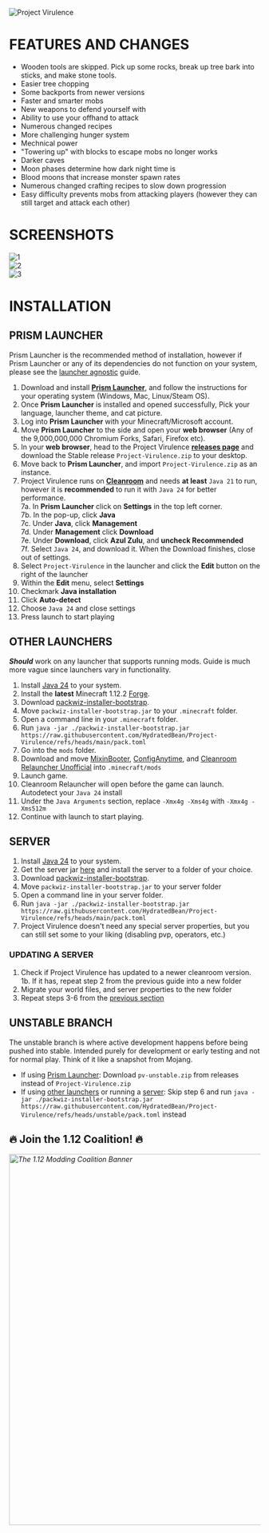 ![Project Virulence](resources/projectvirulence/title.png)

# FEATURES AND CHANGES
- Wooden tools are skipped. Pick up some rocks, break up tree bark into sticks, and make stone tools.
- Easier tree chopping
- Some backports from newer versions
- Faster and smarter mobs
- New weapons to defend yourself with
- Ability to use your offhand to attack
- Numerous changed recipes
- More challenging hunger system
- Mechnical power
- "Towering up" with blocks to escape mobs no longer works
- Darker caves
- Moon phases determine how dark night time is
- Blood moons that increase monster spawn rates
- Numerous changed crafting recipes to slow down progression
- Easy difficulty prevents mobs from attacking players (however they can still target and attack each other)

# SCREENSHOTS
![1](images/1.png)\
![2](images/2.png)\
![3](images/3.png)

# INSTALLATION
## PRISM LAUNCHER
Prism Launcher is the recommended method of installation, however if Prism Launcher or any of its dependencies do not function on your system, please see the [launcher agnostic](#other-launchers) guide.
1. Download and install **[Prism Launcher](https://prismlauncher.org)**, and follow the instructions for your operating system (Windows, Mac, Linux/Steam OS).
2. Once **Prism Launcher** is installed and opened successfully, Pick your language, launcher theme, and cat picture.
3. Log into **Prism Launcher** with your Minecraft/Microsoft account.
4. Move **Prism Launcher** to the side and open your **web browser** (Any of the 9,000,000,000 Chromium Forks, Safari, Firefox etc).
5. In your **web browser**, head to the Project Virulence **[releases page](https://github.com/HydratedBean/Project-Virulence/releases)** and download the Stable release ``Project-Virulence.zip`` to your desktop.
6. Move back to **Prism Launcher**, and import ``Project-Virulence.zip`` as an instance.
7. Project Virulence runs on **[Cleanroom](https://cleanroommc.com/)** and needs **at least** `Java 21` to run, however it is **recommended** to run it with `Java 24` for better performance. \
7a. In **Prism Launcher** click on **Settings** in the top left corner. \
7b. In the pop-up, click **Java** \
7c. Under **Java**, click **Management** \
7d. Under **Management** click **Download** \
7e. Under **Download**, click **Azul Zulu**, and **uncheck Recommended** \
7f. Select ``Java 24``, and download it. When the Download finishes, close out of settings.
8. Select ``Project-Virulence`` in the launcher and click the **Edit** button on the right of the launcher
9. Within the **Edit** menu, select **Settings**
10. Checkmark **Java installation**
11. Click **Auto-detect**
12. Choose ``Java 24`` and close settings
13. Press launch to start playing

## OTHER LAUNCHERS
***Should*** work on any launcher that supports running mods. Guide is much more vague since launchers vary in functionality.

1. Install [Java 24](https://www.azul.com/downloads/?package=jdk#zulu) to your system.
2. Install the **latest** Minecraft 1.12.2 [Forge](https://maven.minecraftforge.net/net/minecraftforge/forge/1.12.2-14.23.5.2860/forge-1.12.2-14.23.5.2860-installer.jar).
3. Download [packwiz-installer-bootstrap](https://github.com/packwiz/packwiz-installer-bootstrap/releases/download/v0.0.3/packwiz-installer-bootstrap.jar).
4. Move `packwiz-installer-bootstrap.jar` to your `.minecraft` folder.
5. Open a command line in your `.minecraft` folder.
6. Run `java -jar ./packwiz-installer-bootstrap.jar https://raw.githubusercontent.com/HydratedBean/Project-Virulence/refs/heads/main/pack.toml`
7. Go into the `mods` folder.
8. Download and move [MixinBooter](https://legacy.curseforge.com/minecraft/mc-mods/mixin-booter), [ConfigAnytime](https://legacy.curseforge.com/minecraft/mc-mods/configanytime), and [Cleanroom Relauncher Unofficial](https://legacy.curseforge.com/minecraft/mc-mods/cleanroom-relauncher-unofficial) into `.minecraft/mods`
9. Launch game.
10. Cleanroom Relauncher will open before the game can launch. Autodetect your `Java 24` install
11. Under the `Java Arguments` section, replace `-Xmx4g -Xms4g` with `-Xmx4g -Xms512m`
12. Continue with launch to start playing.

## SERVER
1. Install [Java 24](https://www.azul.com/downloads/?package=jdk#zulu) to your system.
2. Get the server jar [here](https://github.com/CleanroomMC/Cleanroom/releases/download/0.3.10-alpha/cleanroom-0.3.10-alpha-installer.jar) and install the server to a folder of your choice.
3. Download [packwiz-installer-bootstrap](https://github.com/packwiz/packwiz-installer-bootstrap/releases/download/v0.0.3/packwiz-installer-bootstrap.jar).
4. Move `packwiz-installer-bootstrap.jar` to your server folder
5. Open a command line in your server folder.
6. Run `java -jar ./packwiz-installer-bootstrap.jar https://raw.githubusercontent.com/HydratedBean/Project-Virulence/refs/heads/main/pack.toml`
7. Project Virulence doesn't need any special server properties, but you can still set some to your liking (disabling pvp, operators, etc.)
### UPDATING A SERVER
1. Check if Project Virulence has updated to a newer cleanroom version. \
    1b. If it has, repeat step 2 from the previous guide into a new folder
2. Migrate your world files, and server properties to the new folder
3. Repeat steps 3-6 from the [previous section](#server)

## UNSTABLE BRANCH
The unstable branch is where active development happens before being pushed into stable. Intended purely for development or early testing and not for normal play. Think of it like a snapshot from Mojang.
- If using [Prism Launcher](#prism-launcher): Download ``pv-unstable.zip`` from releases instead of ``Project-Virulence.zip``
- If using [other launchers](#other-launchers) or running a [server](#server): Skip step 6 and run `java -jar ./packwiz-installer-bootstrap.jar https://raw.githubusercontent.com/HydratedBean/Project-Virulence/refs/heads/unstable/pack.toml` instead

<h2>🔥 Join the 1.12 Coalition! 🔥</h2>
<p style="font-style: italic; color: #666;"><a href="https://discord.gg/urdscFmnmm" target="_blank" rel="nofollow noopener noreferrer"><img style="display: block; margin-left: auto; margin-right: auto;" src="https://raw.githubusercontent.com/CalaMariGold/Modernized-1.12/refs/heads/main/1.12 Coalition Assets/phoenixlogo2x1textlarge.png" alt="The 1.12 Modding Coalition Banner" width="1486" height="743" /></a></p>